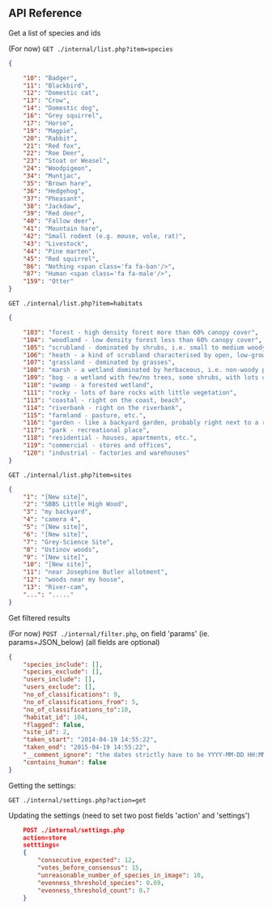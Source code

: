 API Reference
--------------

Get a list of species and ids

(For now) 
`GET ./internal/list.php?item=species`

```JSON
{

    "10": "Badger",
    "11": "Blackbird",
    "12": "Domestic cat",
    "13": "Crow",
    "14": "Domestic dog",
    "16": "Grey squirrel",
    "17": "Horse",
    "19": "Magpie",
    "20": "Rabbit",
    "21": "Red fox",
    "22": "Roe Deer",
    "23": "Stoat or Weasel",
    "24": "Woodpigeon",
    "34": "Muntjac",
    "35": "Brown hare",
    "36": "Hedgehog",
    "37": "Pheasant",
    "38": "Jackdaw",
    "39": "Red deer",
    "40": "Fallow deer",
    "41": "Mountain hare",
    "42": "Small rodent (e.g. mouse, vole, rat)",
    "43": "Livestock",
    "44": "Pine marten",
    "45": "Red squirrel",
    "86": "Nothing <span class='fa fa-ban'/>",
    "87": "Human <span class='fa fa-male'/>",
    "159": "Otter"
}
```

`GET ./internal/list.php?item=habitats`

```JSON
{

    "103": "forest - high density forest more than 60% canopy cover",
    "104": "woodland - low density forest less than 60% canopy cover",
    "105": "scrubland - dominated by shrubs, i.e. small to medium woody plants less than 8 m high",
    "106": "heath - a kind of scrubland characterised by open, low-growing woody plants less than 2 m high",
    "107": "grassland - dominated by grasses",
    "108": "marsh - a wetland dominated by herbaceous, i.e. non-woody plants",
    "109": "bog - a wetland with few/no trees, some shrubs, with lots of peat accumulation",
    "110": "swamp - a forested wetland",
    "111": "rocky - lots of bare rocks with little vegetation",
    "113": "coastal - right on the coast, beach",
    "114": "riverbank - right on the riverbank",
    "115": "farmland - pasture, etc.",
    "116": "garden - like a backyard garden, probably right next to a residence",
    "117": "park - recreational place",
    "118": "residential - houses, apartments, etc.",
    "119": "commercial - stores and offices",
    "120": "industrial - factories and warehouses"
}
```

`GET ./internal/list.php?item=sites`

```JSON
{
    "1": "[New site]",
    "2": "SBBS Little High Wood",
    "3": "my backyard",
    "4": "camera 4",
    "5": "[New site]",
    "6": "[New site]",
    "7": "Grey-Science Site",
    "8": "Ustinov woods",
    "9": "[New site]",
    "10": "[New site]",
    "11": "near Josephine Butler allotment",
    "12": "woods near my house",
    "13": "River-cam",
    "...": "....."
}
```


Get filtered results

(For now) `POST ./internal/filter.php`, on field 'params' (ie. params=JSON_below)
(all fields are optional)
```JSON
{
    "species_include": [],
    "species_exclude": [],
    "users_include": [],
    "users_exclude": [],
    "no_of_classifications": 9,
    "no_of_classifications_from": 5,
    "no_of_classifications_to":10,
    "habitat_id": 104,
    "flagged": false,
    "site_id": 2,
    "taken_start": "2014-04-19 14:55:22",
    "taken_end": "2015-04-19 14:55:22",
    "__comment_ignore": "the dates strictly have to be YYYY-MM-DD HH:MM:SS",
    "contains_human": false
}
```


Getting the settings:

`GET ./internal/settings.php?action=get`

Updating the settings (need to set two post fields 'action' and 'settings')

```JSON
    POST ./internal/settings.php
    action=store
    setttings= 
    {
    	"consecutive_expected": 12,
    	"votes_before_consensus": 15,
    	"unreasonable_number_of_species_in_image": 10,
    	"evenness_threshold_species": 0.69,
    	"evenness_threshold_count": 0.7
    }
```
